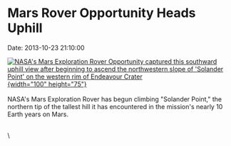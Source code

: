 Mars Rover Opportunity Heads Uphill
===================================

Date: 2013-10-23 21:10:00

[![NASA\'s Mars Exploration Rover Opportunity captured this southward
uphill view after beginning to ascend the northwestern slope of
\'Solander Point\' on the western rim of Endeavour
Crater](http://www.jpl.nasa.gov/images/mer/20131023/pia17366-th.jpg){width="100"
height="75"}](http://www.jpl.nasa.gov/news/news.php?release=2013-305&rn=news.xml&rst=3928)\
\
NASA\'s Mars Exploration Rover has begun climbing \"Solander Point,\"
the northern tip of the tallest hill it has encountered in the
mission\'s nearly 10 Earth years on Mars.

\
\
